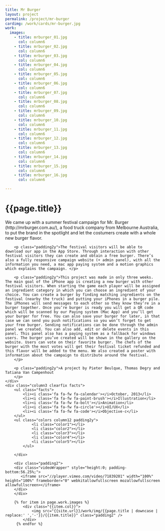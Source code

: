 ```yaml
---
title: Mr Burger
layout: project
permalink: /project/mr-burger
cardimg: /work/cards/mr-burger.jpg
work:
  images:
    - title: mrburger_01.jpg
      col: column6
    - title: mrburger_02.jpg
      col: column6
    - title: mrburger_03.jpg
      col: column6
    - title: mrburger_04.jpg
      col: column6
    - title: mrburger_05.jpg
      col: column6
    - title: mrburger_06.jpg
      col: column6
    - title: mrburger_07.jpg
      col: column6
    - title: mrburger_08.jpg
      col: column6
    - title: mrburger_09.jpg
      col: column6
    - title: mrburger_10.jpg
      col: column6
    - title: mrburger_11.jpg
      col: column6
    - title: mrburger_12.jpg
      col: column6
    - title: mrburger_13.jpg
      col: column6
    - title: mrburger_14.jpg
      col: column6
    - title: mrburger_15.jpg
      col: column6
    - title: mrburger_16.jpg
      col: column6

---
```


<div class="limiter margin-top8 clearfix padding2 margin-bottom4">
	<div id='intro' class='margin2r column7'>
		<h1 class="brandon">{{page.title}}</h1>
		<p class="padding2y">
		We came up with a summer festival campaign for Mr. Burger (http://mrburger.com.au/), a food truck company from Melbourne Australia, to put the brand in the spotlight and let the costumers create with a whole new burger flavor. </p>

		<p class="padding2y">The festival visitors will be able to download our app in the App Store. Through interaction with other festival visitors they can create and obtain a free burger. There’s also a fully responsive campaign website (+ admin panel), with all the information you need, a mac app paying system and a motion graphics which explains the campaign. </p>

		<p class="padding2y">This project was made in only three weeks. The main goal of the iPhone app is creating a new burger with other festival visitors. When starting the game each player will be assigned an ingredient category in which you can choose an ingredient of your choice. You can create a burger by finding matching ingredients on the festival (nearby the truck) and putting your iPhones in a burger pile. The iPhones will send messages to each other so they know they’re in a burger together. Once you’re burger is ready you will get a QR code which will be scanned by our Paying system (Mac App) and you’ll get your burger for free. You can also save your burger for later, in that case we can send you push notifications so you won’t forget to get your free burger. Sending notifications can be done through the admin panel we created. You can also add, edit or delete events in this panel. This panel also has a paying system as a fallback for windows users. The burger you’ve created will be shown in the gallery on the website. Users can vote on their favorite burger. The chefs of the burger with the most votes will get their festival ticket refunded and this flavor will be added to the menu. We also created a poster with information about the campaign to distribute around the festival.
		</p>

		<p class="padding2y">A project by Pieter Beulque, Thomas Degry and Tatiana Van Campenhout
		</p>
	</div>
	<div class="column3 clearfix facts">
		<ul class="facts">
			<li><i class='fa fa-fw fa-calendar'></i>October, 2013</li>
			<li><i class='fa fa-fw fa-paint-brush'></i>Illustration</li>
			<li><i class='fa fa-fw fa-bolt'></i>Animation</li>
			<li><i class='fa fa-fw fa-circle'></i>UI/UX</li>
			<li><i class='fa fa-fw fa-code'></i>Objective-c</li>
		</ul>
		<ul class="colors column12 padding2y">
				<li class="color1"></li>
				<li class="color2"></li>
				<li class="color3"></li>
				<li class="color4"></li>
				<li class="color5"></li>
			</ul>

		</div>
</div>

<div class="work limiter clearfix">

		<div class="padding2">
		<div class="videoWrapper" style="height:0; padding-bottom:56.25%;">
		   <iframe src="//player.vimeo.com/video/71839201" width="100%" height="100%" frameborder="0" webkitallowfullscreen mozallowfullscreen allowfullscreen></iframe>
		</div>
		</div>

	    {% for item in page.work.images %}
		    <div class="{{item.col}}">
				<img src="{{site.url}}/work/img/{{page.title | downcase | replace:' ','-'}}/{{item.title}}" class="padding2" />
			</div>
         {% endfor %}

</div>



<style>

.videoWrapper {
	position: relative;
	padding-bottom: 56.25%; /* 16:9 */
	height: 0;
}
.videoWrapper iframe {
	position: absolute;
	top: 0;
	left: 0;
	width: 100%;
	height: 100%;
}

.player .video-wrapper {
	position: absolute;
	width: 100%;
	height: 100%;
	background: #000;
	padding-bottom: 56.52% !important;
}

.post-header {
  width: 100%;
  height:550px;
  background: url(../../work/header/mr-burger.jpg) center center no-repeat;
  background-color: #e95815;
  background-size: cover;
}

div ul.colors {
	width: 100%;
	height: 20px;
	border-radius:50%;
}

div ul.colors li {
	width: 20px;
	height: 20px;
	margin-right: 10px;
	float: left;
	border-radius: 50%;
}



.color1 {background-color: #ecece0; border: 1px solid #e4ebfa;}
.color2 {background-color: #ff6924; }
.color3 {background-color: #fcae15; }
.color4 {background-color: #c9c63d; }
.color5 {background-color: #2e353b	; }


@media only screen and (max-width:640px) {
	.post-header {
		height: 300px;
	}
	.nav-roundslide {
		top: 170px;
	}
	.nav-roundslide a { margin: 0 10px;}
}
</style>


